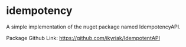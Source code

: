 # idempotency
A simple implementation of the nuget package named IdempotencyAPI.

Package Github Link: https://github.com/ikyriak/IdempotentAPI
